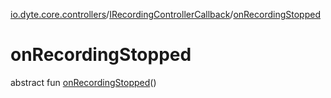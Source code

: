 [io.dyte.core.controllers](../index.md)/[IRecordingControllerCallback](index.md)/[onRecordingStopped](on-recording-stopped.md)

# onRecordingStopped


abstract fun [onRecordingStopped](on-recording-stopped.md)()
